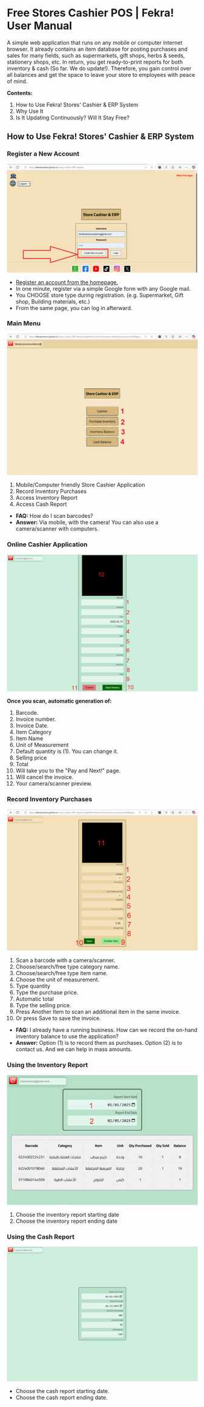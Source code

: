 # Free Stores Cashier POS | Fekra! User Manual
A simple web application that runs on any mobile or computer internet browser. It already contains an item database for posting purchases and sales for many fields, such as supermarkets, gift shops, herbs & seeds, stationery shops, etc.
In return, you get ready-to-print reports for both inventory & cash (So far. We do update!). Therefore, you gain control over all balances and get the space to leave your store to employees with peace of mind.

**Contents:**
1. How to Use Fekra! Stores' Cashier & ERP System
2. Why Use It
3. Is It Updating Continuously? Will It Stay Free?
## How to Use Fekra! Stores' Cashier & ERP System
### Register a New Account
![My Image](https://raw.githubusercontent.com/FekraSolutions/Remote-Virtual-Assistance/main/media/howtocashier1.png)
* [Register an account from the homepage.]([https://google.com](https://fekrasolutions.github.io/Stores-Cashier-ERP-System/))
* In one minute, register via a simple Google form with any Google mail. 
* You CHOOSE store type during registration. (e.g. Supermarket, Gift shop, Building materials, etc.)
* From the same page, you can log in afterward.
### Main Menu  
![My Image](https://raw.githubusercontent.com/FekraSolutions/Remote-Virtual-Assistance/main/media/howtocashier2.png)  
1. Mobile/Computer friendly Store Cashier Application  
2. Record Inventory Purchases  
3. Access Inventory Report  
4. Access Cash Report
* **FAQ:** How do I scan barcodes?
* **Answer:** Via mobile, with the camera! You can also use a camera/scanner with computers.  
### Online Cashier Application
![My Image](https://raw.githubusercontent.com/FekraSolutions/Remote-Virtual-Assistance/main/media/howtocashier3.png)  

**Once you scan, automatic generation of:**
1. Barcode.
2. Invoice number.
3. Invoice Date. 
4. Item Category
5. Item Name
6. Unit of Measurement
7. Default quantity is (1). You can change it. 
8. Selling price
9. Total
10. Will take you to the "Pay and Next!" page. 
11. Will cancel the invoice. 
12. Your camera/scanner preview.
### Record Inventory Purchases
![My Image](https://raw.githubusercontent.com/FekraSolutions/Remote-Virtual-Assistance/main/media/howtocashier4.png)
1. Scan a barcode with a camera/scanner.
2. Choose/search/free type category name. 
3. Choose/search/free type item name. 
4. Choose the unit of measurement.
5. Type quantity
6. Type the purchase price.
7. Automatic total
8. Type the selling price. 
9. Press Another Item to scan an additional item in the same invoice. 
10. Or press Save to save the invoice. 
* **FAQ:** I already have a running business. How can we record the on-hand inventory balance to use the application?
* **Answer:** Option (1) is to record them as purchases. Option (2) is to contact us. And we can help in mass amounts.
### Using the Inventory Report
![My Image](https://raw.githubusercontent.com/FekraSolutions/Remote-Virtual-Assistance/main/media/howtocashier5.png)
1. Choose the inventory report starting date
2. Choose the inventory report ending date

### Using the Cash Report
![My Image](https://raw.githubusercontent.com/FekraSolutions/Remote-Virtual-Assistance/main/media/howtocashier6.png)
* Choose the cash report starting date.
* Choose the cash report ending date.

